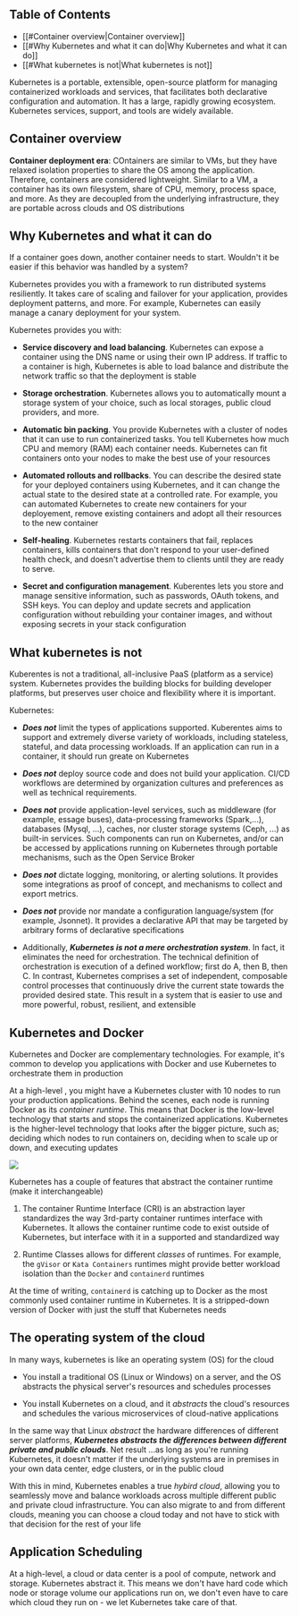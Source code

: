 ## Table of Contents
- [[#Container overview|Container overview]]
- [[#Why Kubernetes and what it can do|Why Kubernetes and what it can do]]
- [[#What kubernetes is not|What kubernetes is not]]


Kubernetes is a portable, extensible, open-source platform for managing containerized workloads and services, that facilitates both declarative configuration and automation. It has a large, rapidly growing ecosystem. Kubernetes services, support, and tools are widely available.

## Container overview

**Container deployment era**: COntainers are similar to VMs, but they have relaxed isolation properties to share the OS among the application. Therefore, containers are considered lightweight. Similar to a VM, a container has its own filesystem, share of CPU, memory, process space, and more. As they are decoupled from the underlying infrastructure, they are portable across clouds and OS distributions

## Why Kubernetes and what it can do
If a container goes down, another container needs to start. Wouldn't it be easier if this behavior was handled by a system?

Kubernetes provides you with a framework to run distributed systems resiliently. It takes care of scaling and failover for your application, provides deployment patterns, and more. For example, Kubernetes can easily manage a canary deployment for your system.

Kubernetes provides you with:
- **Service discovery and load balancing**. Kubernetes can expose a container using the DNS name or using their own IP address. If traffic to a container is high, Kubernetes is able to load balance and distribute the network traffic so that the deployment is stable

- **Storage orchestration**. Kubernetes allows you to automatically mount a storage system of your choice, such as local storages, public cloud providers, and more.

- **Automatic bin packing**. You provide Kubernetes with a cluster of nodes that it can use to run containerized tasks. You tell Kubernetes how much CPU and memory (RAM) each container needs. Kubernetes can fit containers onto your nodes to make the best use of your resources

- **Automated rollouts and rollbacks**. You can describe the desired state for your deployed containers using Kubernetes, and it can change the actual  state to the desired state at a controlled rate. For example, you can automated Kubernetes to create new containers for your deployement, remove existing containers and adopt all their resources to the new container

- **Self-healing**. Kubernetes restarts containers that fail, replaces containers, kills containers that don't respond to your user-defined health check, and doesn't advertise them to clients until they are ready to serve.

- **Secret and configuration management**. Kuberentes lets you store and manage sensitive information, such as passwords, OAuth tokens, and SSH keys. You can deploy and update secrets and application configuration without rebuilding your container images, and without exposing secrets in your stack configuration

## What kubernetes is not
Kuberentes is not a traditional, all-inclusive PaaS (platform as a service) system. Kubernetes provides the building blocks for building developer platforms, but preserves user choice and flexibility where it is important.

Kubernetes:
- ***Does not*** limit the types of applications supported. Kuberentes aims to support and extremely diverse variety of workloads, including stateless, stateful, and data processing workloads. If an application can run in a container, it should run greate on Kubernetes

- ***Does not*** deploy source code and does not build your application. CI/CD workflows are determined by organization cultures and preferences as well as technical requirements.

- ***Does not*** provide application-level services, such as middleware (for example, essage buses), data-processing frameworks (Spark,...), databases (Mysql, ...), caches, nor cluster storage systems (Ceph, ...) as built-in services. Such components can run on Kubernetes, and/or can be accessed by applications running on Kubernetes through portable mechanisms, such as the Open Service Broker 

- ***Does not*** dictate logging, monitoring, or alerting solutions. It provides some integrations as proof of concept, and mechanisms to collect and export metrics.

- ***Does not*** provide nor mandate a configuration language/system (for example, Jsonnet). It provides a declarative API that may be targeted by arbitrary forms of declarative specifications

- Additionally, ***Kubernetes is not a mere orchestration system***. In fact, it eliminates the need for orchestration. The technical definition of orchestration is execution of a defined workflow; first do A, then B, then C. In contrast, Kubernetes comprises a set of independent, composable control processes that continuously drive the current state towards the provided desired state. This result in a system that is easier to use and more powerful, robust, resilient, and extensible

## Kubernetes and Docker
Kubernetes and Docker are complementary technologies. For example, it's common to develop you applications with Docker and use Kubernetes to orchestrate them in production

At a high-level , you might have a Kubernetes cluster with 10 nodes to run your production applications. Behind the scenes, each node is running Docker as its *container runtime*. This means that Docker is the low-level technology that starts and stops the containerized applications. Kubernetes is the higher-level technology that looks after the bigger picture, such as; deciding which nodes to run containers on, deciding when to scale up or down, and executing updates

![](Screen-shots/Cluster.png)

Kubernetes has a couple of features that abstract the container runtime (make it interchangeable)

1. The container Runtime Interface (CRI) is an abstraction layer standardizes the way 3rd-party container runtimes interface with Kubernetes. It allows the container runtime code to exist outside of Kubernetes, but interface with it in a supported and standardized way

2. Runtime Classes allows for different *classes* of runtimes. For example, the `gVisor` or `Kata Containers` runtimes might provide better workload isolation than the `Docker` and `containerd` runtimes

At the time of writing, `containerd` is catching up to Docker as the most commonly used container runtime in Kubernetes. It is a stripped-down version of Docker with just the stuff that Kubernetes needs

## The operating system of the cloud
In many ways, kubernetes is like an operating system (OS) for the cloud
- You install a traditional OS (Linux or Windows) on a server, and the OS abstracts the physical server's resources and schedules processes

- You install Kubernetes on a cloud, and it *abstracts* the cloud's resources and schedules the various microservices of cloud-native applications

In the same way that Linux *abstract* the hardware differences of different server platforms, ***Kubernetes abstracts the differences between different private and public clouds***. Net result ...as long as you're running Kubernetes, it doesn't matter if the underlying systems are in premises in your own data center, edge clusters, or in the public cloud

With this in mind, Kubernetes enables a true *hybird cloud*, allowing you to seamlessly move and balance workloads across multiple different public and private cloud infrastructure. You can also migrate to and from different clouds, meaning you can choose a cloud today and not have to stick with that decision for the rest of your life

## Application Scheduling
At a high-level, a cloud or data center is a pool of compute, network and storage. Kubernetes abstract it. This means we don't have hard code which node or storage volume our applications run on, we don't even have to care which cloud they run on - we let Kubernetes take care of that.